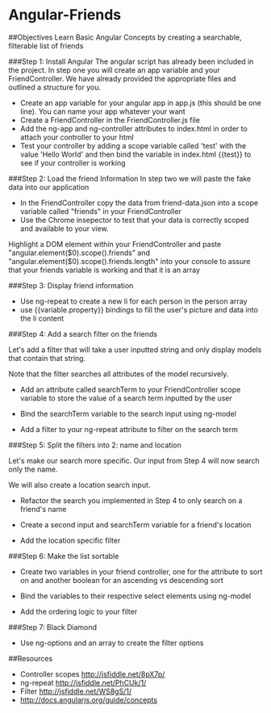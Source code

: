 Angular-Friends
==============


##Objectives
Learn Basic Angular Concepts by creating a searchable, filterable list of friends

###Step 1: Install Angular
The angular script has already been included in the project.
In step one you will create an app variable and your FriendController. We have already provided the appropriate files and outlined a structure for you.
* Create an app variable for your angular app in app.js (this should be one line). You can name your app whatever your want
* Create a FriendController in the FriendController.js file
* Add the ng-app and ng-controller attributes to index.html in order to attach your controller to your html
* Test your controller by adding a scope variable called 'test' with the value 'Hello World' and then bind the variable in index.html {{test}} to see if your controller is working

###Step 2: Load the friend Information
In step two we will paste the fake data into our application
* In the FriendController copy the data from friend-data.json into a scope variable called "friends" in your FriendController
* Use the Chrome insepector to test that your data is correctly scoped and available to your view.

Highlight a DOM element within your FriendController and paste "angular.element($0).scope().friends" and "angular.element($0).scope().friends.length" into your console to assure that your friends variable is working and that it is an array


###Step 3: Display friend information
* Use ng-repeat to create a new li for each person in the person array
* use {{variable.property}}  bindings to fill the user's picture and data into the li content

###Step 4: Add a search filter on the friends

Let's add a filter that will take a user inputted string and only display models that contain that string.

Note that the filter searches all attributes of the model recursively.

* Add an attribute called searchTerm to your FriendController scope variable to store the value of a search term inputted by the user

* Bind the searchTerm variable to the search input using ng-model

* Add a filter to your ng-repeat attribute to filter on the search term

###Step 5: Split the filters into 2: name and location

Let's make our search more specific. Our input from Step 4 will now search only the name.

We will also create a location search input.

* Refactor the search you implemented in Step 4 to only search on a friend's name

* Create a second input and searchTerm variable for a friend's location

* Add the location specific filter


###Step 6: Make the list sortable

* Create two variables in your friend controller, one for the attribute to sort on and another boolean for an ascending vs descending sort

* Bind the variables to their respective select elements using ng-model

* Add the ordering logic to your filter

###Step 7: Black Diamond
* Use ng-options and an array to create the filter options

##Resources
* Controller scopes http://jsfiddle.net/8pX7p/
* ng-repeat http://jsfiddle.net/PhCUk/1/
* Filter http://jsfiddle.net/WS8gS/1/
* http://docs.angularjs.org/guide/concepts
